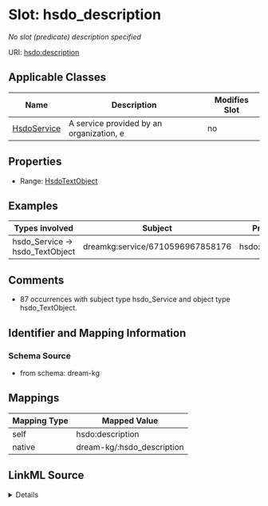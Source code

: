 

# Slot: hsdo_description


_No slot (predicate) description specified_





URI: [hsdo:description](hsdo:description)



<!-- no inheritance hierarchy -->





## Applicable Classes

| Name | Description | Modifies Slot |
| --- | --- | --- |
| [HsdoService](../classes/HsdoService.md) | A service provided by an organization, e |  no  |







## Properties

* Range: [HsdoTextObject](../classes/HsdoTextObject.md)






## Examples

| Types involved | Subject | Predicate | Object |
| --- | --- | --- | --- |
| hsdo_Service → hsdo_TextObject | dreamkg:service/6710596967858176 | hsdo:description | dreamkg:service/desc/6710596967858176 |


## Comments

* 87 occurrences with subject type hsdo_Service and object type hsdo_TextObject.

## Identifier and Mapping Information







### Schema Source


* from schema: dream-kg




## Mappings

| Mapping Type | Mapped Value |
| ---  | ---  |
| self | hsdo:description |
| native | dream-kg/:hsdo_description |




## LinkML Source

<details>
```yaml
name: hsdo_description
description: No slot (predicate) description specified
comments:
- 87 occurrences with subject type hsdo_Service and object type hsdo_TextObject.
examples:
- description: hsdo_Service → hsdo_TextObject
  object:
    example_object: dreamkg:service/desc/6710596967858176
    example_predicate: hsdo:description
    example_subject: dreamkg:service/6710596967858176
from_schema: dream-kg
rank: 1000
slot_uri: hsdo:description
alias: hsdo_description
domain_of:
- hsdo_Service
range: hsdo_TextObject

```
</details>